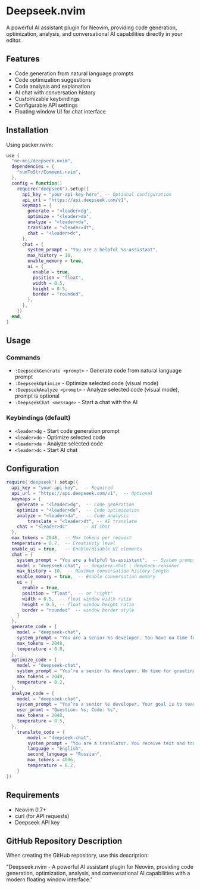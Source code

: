 # Deepseek.nvim

A powerful AI assistant plugin for Neovim, providing code generation, optimization, analysis, and conversational AI capabilities directly in your editor.

## Features

- Code generation from natural language prompts
- Code optimization suggestions
- Code analysis and explanation
- AI chat with conversation history
- Customizable keybindings
- Configurable API settings
- Floating window UI for chat interface

## Installation

Using packer.nvim:

```lua
use {
  "ne-moj/deepseek.nvim",
  dependencies = {
    "numToStr/Comment.nvim",
  },
  config = function()
    require("deepseek").setup({
      api_key = "your-api-key-here", -- Optional configuration
      api_url = "https://api.deepseek.com/v1",
      keymaps = {
        generate = "<leader>dg",
        optimize = "<leader>do",
        analyze = "<leader>da",
        translate = "<leader>dt",
        chat = "<leader>dc",
      },
      chat = {
        system_prompt = "You are a helpful %s-assistant",
        max_history = 10,
        enable_memory = true,
        ui = {
          enable = true,
          position = "float",
          width = 0.5,
          height = 0.5,
          border = "rounded",
        },
      },
    })
  end,
}
```

## Usage

### Commands

- `:DeepseekGenerate <prompt>` - Generate code from natural language prompt
- `:DeepseekOptimize` - Optimize selected code (visual mode)
- `:DeepseekAnalyze <prompt>` - Analyze selected code (visual mode), prompt is optional
- `:DeepseekChat <message>` - Start a chat with the AI

### Keybindings (default)

- `<leader>dg` - Start code generation prompt
- `<leader>do` - Optimize selected code
- `<leader>da` - Analyze selected code
- `<leader>dc` - Start AI chat

## Configuration

```lua
require('deepseek').setup({
  api_key = "your-api-key",  -- Required
  api_url = "https://api.deepseek.com/v1",  -- Optional
  keymaps = {
    generate = "<leader>dg",  -- Code generation
    optimize = "<leader>do",  -- Code optimization
    analyze = "<leader>da",   -- Code analysis
		translate = "<leader>dt", -- AI translate
    chat = "<leader>dc"      -- AI chat
  },
  max_tokens = 2048,  -- Max tokens per request
  temperature = 0.7,  -- Creativity level
  enable_ui = true,   -- Enable/disable UI elements
  chat = {
    system_prompt = "You are a helpful %s-assistant",  -- System prompt for chat, %s will be replaced with the programming language
    model = "deepseek-chat", -- deepseek-chat | deepseek-reasoner
    max_history = 10,  -- Maximum conversation history length
    enable_memory = true,  -- Enable conversation memory
    ui = {
      enable = true,
      position = "float",  -- or "right"
      width = 0.5,  -- float window width ratio
      height = 0.5, -- float window height ratio
      border = "rounded"  -- window border style
    }
  },
  generate_code = {
    model = "deepseek-chat",
    system_prompt = "You are a senior %s developer. You have no time for greetings or politeness, but you code brilliantly. Write ONLY code. Be concise. Explain only if asked.",
    max_tokens = 2048,
    temperature = 0.0,
  },
  optimize_code = {
    model = "deepseek-chat",
    system_prompt = "You’re a senior %s developer. No time for greetings or niceties—just flawless code. Reply ONLY with code. Keep it short. Explain only if explicitly asked.",
    max_tokens = 2048,
    temperature = 0.2,
  },
  analyze_code = {
    model = "deepseek-chat",
    system_prompt = "You’re a senior %s developer. Your goal is to teach beginners, so you explain everything in clear detail. Your programming skills are unmatched. Reply ONLY with explanations. Be concise. Break it down when needed.",
    user_promt = "Question: %s; Code: %s",
    max_tokens = 2048,
    temperature = 0.5,
  },
	translate_code = {
		model = "deepseek-chat",
		system_prompt = "You are a translator. You receive text and translate it into %s language. Your response should contain only the translation, without explanations. If the text is already in the target language, return the translation in %s language. Do not add quotes if they were not in the original message.",
		language = "English",
		second_language = "Russian",
		max_tokens = 4096,
		temperature = 0.2,
	}
})
```

## Requirements

- Neovim 0.7+
- curl (for API requests)
- Deepseek API key

## GitHub Repository Description

When creating the GitHub repository, use this description:

"Deepseek.nvim - A powerful AI assistant plugin for Neovim, providing code generation, optimization, analysis, and conversational AI capabilities with a modern floating window interface."
